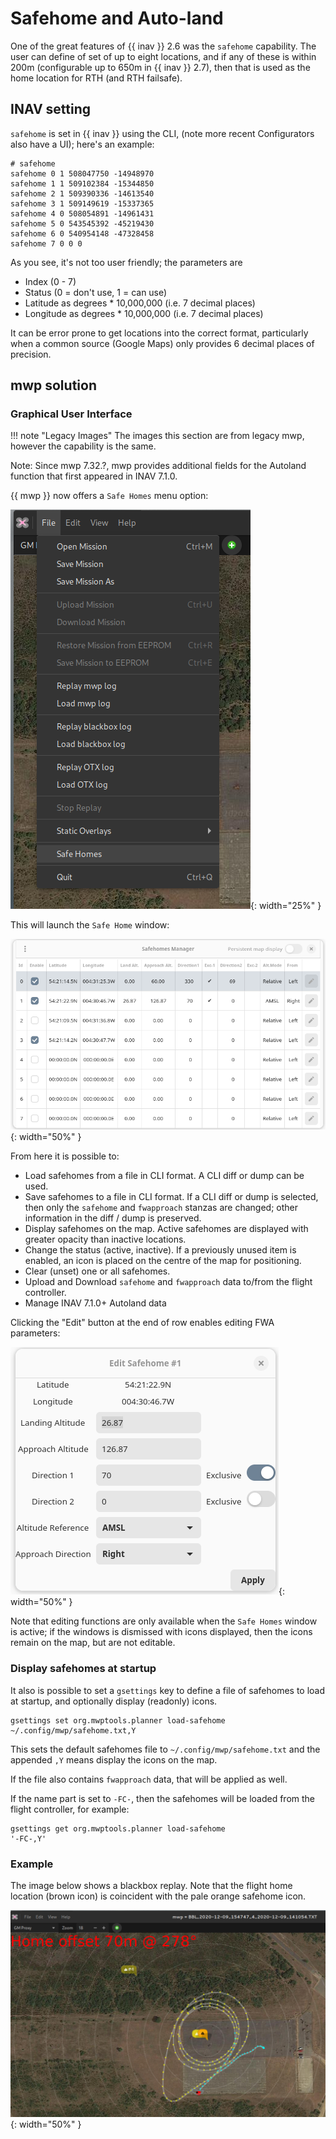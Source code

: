 # Safehome and Auto-land

One of the great features of {{ inav }} 2.6 was the `safehome` capability. The user can define of set of up to eight locations, and if any of these is within 200m (configurable up to 650m in {{ inav }} 2.7), then that is used as the home location for RTH (and RTH failsafe).

## INAV setting

`safehome` is set in {{ inav }} using the CLI, (note more recent Configurators also have a UI);  here's an example:

    # safehome
    safehome 0 1 508047750 -14948970
    safehome 1 1 509102384 -15344850
    safehome 2 1 509390336 -14613540
    safehome 3 1 509149619 -15337365
    safehome 4 0 508054891 -14961431
    safehome 5 0 543545392 -45219430
    safehome 6 0 540954148 -47328458
    safehome 7 0 0 0

As you see, it's not too user friendly; the parameters are

* Index (0 - 7)
* Status (0 = don't use, 1 = can use)
* Latitude as degrees * 10,000,000 (i.e. 7 decimal places)
* Longitude as degrees * 10,000,000 (i.e. 7 decimal places)

It can be error prone to get locations into the correct format, particularly when a common source (Google Maps) only provides 6 decimal places of precision.

## mwp solution

### Graphical User Interface

!!! note "Legacy Images"
    The images this section are from legacy mwp, however the capability is the same.

Note: Since mwp 7.32.?, mwp provides additional fields for the Autoland function that first appeared in INAV 7.1.0.

{{ mwp }} now offers a `Safe Homes` menu option:

![mwp safehome](images/mwp-safehome-menu.png){: width="25%" }

This will launch the `Safe Home` window:

![mwp safehome](images/mwp-safehome-usage.png){: width="50%" }

From here it is possible to:

* Load safehomes from a file in CLI format. A CLI diff or dump can be  used.
* Save safehomes to a file in CLI format. If a CLI diff or dump is selected, then only the `safehome` and `fwapproach` stanzas are changed; other information in the diff / dump is preserved.
* Display safehomes on the map. Active safehomes are displayed with greater opacity than inactive locations.
* Change the status (active, inactive). If a previously unused item is enabled, an icon is placed on the centre of the map for positioning.
* Clear (unset) one or all safehomes.
* Upload and Download `safehome` and `fwapproach` data to/from the flight controller.
* Manage INAV 7.1.0+ Autoland data

Clicking the "Edit" button at the end of row enables editing FWA parameters:

![mwp safehome-edit](images/mwp-sh1.png){: width="50%" }

Note that editing functions are only available when the `Safe Homes` window is active; if the windows is dismissed with icons displayed, then the icons remain on the map, but are not editable.



### Display safehomes at startup

It also is possible to set a `gsettings` key to define a file of safehomes to load at startup, and optionally display (readonly) icons.

    gsettings set org.mwptools.planner load-safehome ~/.config/mwp/safehome.txt,Y

This sets the default safehomes file to `~/.config/mwp/safehome.txt` and the appended `,Y` means display the icons on the map.

If the file also contains `fwapproach` data, that will be applied as well.

If the name part is set to `-FC-`, then the safehomes will be loaded from the flight controller, for example:

    gsettings get org.mwptools.planner load-safehome
	'-FC-,Y'

### Example

The image below shows a blackbox replay. Note that the flight home location (brown icon) is coincident with the pale orange safehome icon.

![mwp safehomes replay](images/mwp-safehomes-replay.png){: width="50%" }
